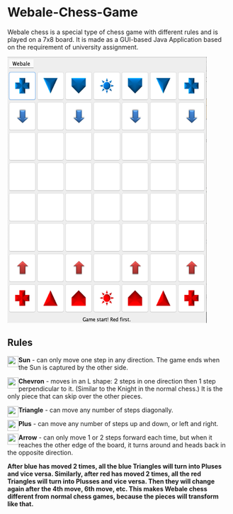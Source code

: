 # Webale-Chess-Game
Webale chess is a special type of chess game with different rules and is played on a 7x8 board. It is made as a GUI-based Java Application based on the requirement of university assignment.

<img src="https://github.com/awyewlim/Webale-Chess-Game/blob/master/Assets/Chessboard.png?raw=true" width="450" height="600">

## Rules
<img align="left" src="https://github.com/awyewlim/Webale-Chess-Game/blob/master/Assets/SunR.png?raw=true" width="25" height="25">**Sun** - can only move one step in any direction. The game ends when the Sun is captured by the other side.

<img align="left" src="https://github.com/awyewlim/Webale-Chess-Game/blob/master/Assets/ChevronR.png?raw=true" width="25" height="25">**Chevron** - moves in an L shape: 2 steps in one direction then 1 step perpendicular to it. (Similar to the Knight in the normal chess.) It is the only piece that can skip over the other pieces.

<img align="left" src="https://github.com/awyewlim/Webale-Chess-Game/blob/master/Assets/TriangleR.png?raw=true" width="25" height="25">**Triangle** - can move any number of steps diagonally.

<img align="left" src="https://github.com/awyewlim/Webale-Chess-Game/blob/master/Assets/PlusR.png?raw=true" width="25" height="25">**Plus** - can move any number of steps up and down, or left and right.

<img align="left" src="https://github.com/awyewlim/Webale-Chess-Game/blob/master/Assets/ArrowR.png?raw=true" width="25" height="25">**Arrow** - can only move 1 or 2 steps forward each time, but when it reaches the other edge of the board, it turns around and heads back in the opposite direction.


**After blue has moved 2 times, all the blue Triangles will turn into Pluses and vice versa. Similarly, after red has moved 2 times, all the red Triangles will turn into Plusses and vice versa. Then they will change again after the 4th move, 6th move, etc. This makes Webale chess different from normal chess games, because the pieces will transform like that.**

